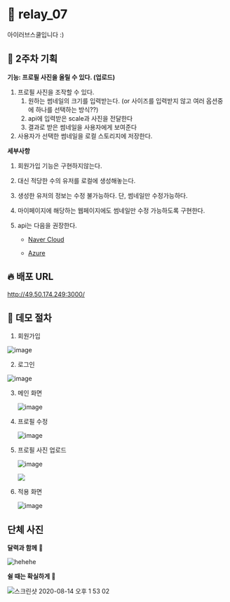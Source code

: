 # :gift_heart: relay_07

아이러브스쿨입니다 :)



## :book: 2주차 기획

**기능: 프로필 사진을 올릴 수 있다. (업로드)**

1. 프로필 사진을 조작할 수 있다.
   1. 원하는 썸네일의 크기를 입력받는다. 
      (or 사이즈를 입력받지 않고 여러 옵션중에 하나를 선택하는 방식??)
   2. api에 입력받은 scale과 사진을 전달한다
   3. 결과로 받은 썸네일을 사용자에게 보여준다
2. 사용자가 선택한 썸네일을 로컬 스토리지에 저장한다.



**세부사항**

1. 회원가입 기능은 구현하지않는다.

2. 대신 적당한 수의 유저를 로컬에 생성해놓는다.

3. 생성한 유저의 정보는 수정 불가능하다. 단, 썸네일만 수정가능하다.

4. 마이페이지에 해당하는 웹페이지에도 썸네일만 수정 가능하도록 구현한다.

5. api는 다음을 권장한다.

   - [Naver Cloud](https://www.ncloud.com/product/media/imageOptimizer)

   - [Azure](https://docs.microsoft.com/ko-kr/azure/cognitive-services/computer-vision/concept-generating-thumbnails)



## :fire: 배포 URL

http://49.50.174.249:3000/



## :hammer: 데모 절차

1. 회원가입

![image](https://user-images.githubusercontent.com/33643752/90332986-b898dd80-dffc-11ea-84f8-4ca356cc7be8.png)

2. 로그인

![image](https://user-images.githubusercontent.com/33643752/90333002-e4b45e80-dffc-11ea-81ad-9362a7d76571.png)

3. 메인 화면

   ![image](https://user-images.githubusercontent.com/33643752/90333008-fdbd0f80-dffc-11ea-9a46-44cd43b57ec4.png)

4. 프로필 수정

   ![image](https://user-images.githubusercontent.com/33643752/90333016-14fbfd00-dffd-11ea-87e6-986ace15a342.png)

   

5. 프로필 사진 업로드

   ![image](https://user-images.githubusercontent.com/33643752/90333036-52f92100-dffd-11ea-8e78-80db6c1e9cef.png)

   <img src = 'https://i.ytimg.com/vi/kzZRh1cm5dQ/maxresdefault.jpg'/>

6. 적용 화면

   ![image](https://user-images.githubusercontent.com/33643752/90333062-7d4ade80-dffd-11ea-881d-d3717d0ce773.png)

## 단체 사진

**달력과 함께** :camera_flash:

![hehehe](https://user-images.githubusercontent.com/33643752/90256138-3b485e00-de80-11ea-9db7-b189b69f8a98.png)



**쉴 때는 확실하게** :crescent_moon:

![스크린샷 2020-08-14 오후 1 53 02](https://user-images.githubusercontent.com/33643752/90256129-37b4d700-de80-11ea-88be-8091a31e92ff.png)